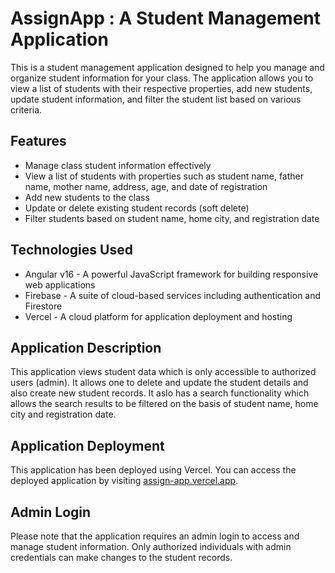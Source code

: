 # AssignApp : A Student Management Application

This is a student management application designed to help you manage and organize student information for your class. The application allows you to view a list of students with their respective properties, add new students, update student information, and filter the student list based on various criteria.


## Features

* Manage class student information effectively
* View a list of students with properties such as student name, father name, mother name, address, age, and date of registration
* Add new students to the class
* Update or delete existing student records (soft delete)
* Filter students based on student name, home city, and registration date


## Technologies Used

* Angular v16 - A powerful JavaScript framework for building responsive web applications
* Firebase - A suite of cloud-based services including authentication and Firestore
* Vercel - A cloud platform for application deployment and hosting


## Application Description

This application views student data which is only accessible to authorized users (admin). It allows one to delete and update the student details and also create new student records. It aslo has a search functionality which allows the search results to be filtered on the basis of student name, home city and registration date. 


## Application Deployment

This application has been deployed using Vercel. You can access the deployed application by visiting [assign-app.vercel.app](https://assign-app.vercel.app/home).


## Admin Login

Please note that the application requires an admin login to access and manage student information. Only authorized individuals with admin credentials can make changes to the student records.


